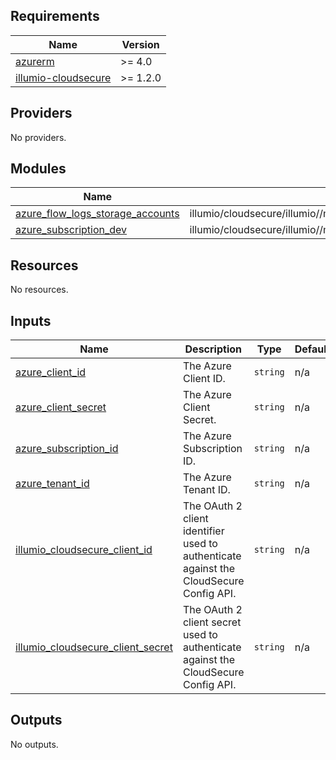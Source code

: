 <!-- BEGIN_TF_DOCS -->
## Requirements

| Name | Version |
|------|---------|
| <a name="requirement_azurerm"></a> [azurerm](#requirement\_azurerm) | >= 4.0 |
| <a name="requirement_illumio-cloudsecure"></a> [illumio-cloudsecure](#requirement\_illumio-cloudsecure) | >= 1.2.0 |

## Providers

No providers.

## Modules

| Name | Source | Version |
|------|--------|---------|
| <a name="module_azure_flow_logs_storage_accounts"></a> [azure\_flow\_logs\_storage\_accounts](#module\_azure\_flow\_logs\_storage\_accounts) | illumio/cloudsecure/illumio//modules/azure_flow_logs_storage_accounts | 1.5.4 |
| <a name="module_azure_subscription_dev"></a> [azure\_subscription\_dev](#module\_azure\_subscription\_dev) | illumio/cloudsecure/illumio//modules/azure_subscription | 1.5.4 |

## Resources

No resources.

## Inputs

| Name | Description | Type | Default | Required |
|------|-------------|------|---------|:--------:|
| <a name="input_azure_client_id"></a> [azure\_client\_id](#input\_azure\_client\_id) | The Azure Client ID. | `string` | n/a | yes |
| <a name="input_azure_client_secret"></a> [azure\_client\_secret](#input\_azure\_client\_secret) | The Azure Client Secret. | `string` | n/a | yes |
| <a name="input_azure_subscription_id"></a> [azure\_subscription\_id](#input\_azure\_subscription\_id) | The Azure Subscription ID. | `string` | n/a | yes |
| <a name="input_azure_tenant_id"></a> [azure\_tenant\_id](#input\_azure\_tenant\_id) | The Azure Tenant ID. | `string` | n/a | yes |
| <a name="input_illumio_cloudsecure_client_id"></a> [illumio\_cloudsecure\_client\_id](#input\_illumio\_cloudsecure\_client\_id) | The OAuth 2 client identifier used to authenticate against the CloudSecure Config API. | `string` | n/a | yes |
| <a name="input_illumio_cloudsecure_client_secret"></a> [illumio\_cloudsecure\_client\_secret](#input\_illumio\_cloudsecure\_client\_secret) | The OAuth 2 client secret used to authenticate against the CloudSecure Config API. | `string` | n/a | yes |

## Outputs

No outputs.
<!-- END_TF_DOCS -->